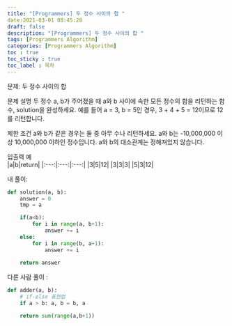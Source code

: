 ```yaml
---
title: "[Programmers] 두 정수 사이의 합 "
date:2021-03-01 08:45:28
draft: false
description: "[Programmers] 두 정수 사이의 합 "
tags: [Programmers Algorithm]
categories: [Programmers Algorithm]
toc : true
toc_sticky : true
toc_label : 목차
---
```



문제: 두 정수 사이의 합 

문제 설명
두 정수 a, b가 주어졌을 때 a와 b 사이에 속한 모든 정수의 합을 리턴하는 함수, solution을 완성하세요.
예를 들어 a = 3, b = 5인 경우, 3 + 4 + 5 = 12이므로 12를 리턴합니다.

제한 조건
a와 b가 같은 경우는 둘 중 아무 수나 리턴하세요.
a와 b는 -10,000,000 이상 10,000,000 이하인 정수입니다.
a와 b의 대소관계는 정해져있지 않습니다.

입출력 예 <br/>
|a|b|return|
|:---:|:---:|:---:|
|3|5|12|
|3|3|3|
|5|3|12|



내 풀이:
```python 
def solution(a, b):
    answer = 0
    tmp = a

    if(a<b):
        for i in range(a, b+1):
            answer += i
    else:
        for i in range(b, a+1):
            answer += i
            
    return answer

```

다른 사람 풀이 : 

```python
def adder(a, b):
    # if-else 표현법
    if a > b: a, b = b, a

    return sum(range(a,b+1))

```
